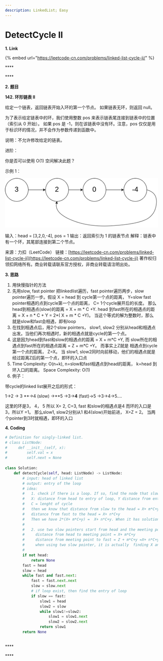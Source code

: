 ```yaml
---
description: LinkedList; Easy
---
```


# DetectCycle II

**1. Link**

{% embed url="https://leetcode-cn.com/problems/linked-list-cycle-ii/" %}

\*\*\*\*

\*\*\*\*

**2. 题目**

**142. 环形链表 II**

给定一个链表，返回链表开始入环的第一个节点。 如果链表无环，则返回 null。

为了表示给定链表中的环，我们使用整数 pos 来表示链表尾连接到链表中的位置（索引从 0 开始）。 如果 pos 是 -1，则在该链表中没有环。注意，pos 仅仅是用于标识环的情况，并不会作为参数传递到函数中。

说明：不允许修改给定的链表。

进阶：

你是否可以使用 O\(1\) 空间解决此题？

示例 1：

![](../../.gitbook/assets/image%20%289%29.png)

输入：head = \[3,2,0,-4\], pos = 1 输出：返回索引为 1 的链表节点 解释：链表中有一个环，其尾部连接到第二个节点。

来源：力扣（LeetCode） 链接：[https://leetcode-cn.com/problems/linked-list-cycle-ii](https://leetcode-cn.com/problems/linked-list-cycle-ii) 著作权归领扣网络所有。商业转载请联系官方授权，非商业转载请注明出处。



**3. 思路**

1.  用快慢指针的方法
2. 先用slow, fast pointer 把linkedlist遍历，fast pointer遍历两步，slow pointer遍历一步。假设 X = head 到 cycle第一个点的距离， Y=slow fast pointer相遇的点到cycle第一个点的距离，  C= 1个cycle展开后的长度。 那么 head到相遇点\(slow\)的距离 = X + m \* C +Y.   head 到fast所在的相遇点的距离 = X + n \* C + Y = 2\*\( X + m \* C +Y\)。 当这个等式的解为整数时，那么就是slow和fast会相遇，即有loop
3. 在找到相遇点后，用2个slow pointers， slow1, slow2 分别从head和相遇点出发。当他们再次相遇时，新的相遇点就是cycle的第一个点。
4. 这是因为head到fast和slow的相遇点的距离 = X + m\*C +Y,   而 slow所在的相遇点到fast所在的相遇点距离 = Z + m\*C +Y。 而事实上Z就是 相遇点到cycle第一个点的距离， Z=X。 当 slow1, slow2同时向前移动，他们的相遇点就是经过距离Z后的第一个点，即环的入口点
5. Time Complexity: O\(n+k\), n=slow和fast相遇点到head的距离， k=head 到环入口的距离。  Space Complexity: O\(1\)
6. 例子：

带cycle的linked list展开之后的形式：

1-&gt;2 -&gt; 3 **-&gt;4 \(slow\) -&gt;**5 -&gt;3-&gt;**4** \(fast\)-&gt;5 -&gt;3-&gt;4-&gt;5....

这里的环是3， 4， 5 所以 X= 2, C=3, fast 和slow的相遇点是4 而环的入口是3，所以Y =1。 那么slow1, slow2分别从1 和4\(slow\)开始前进， X=Z = 2。 当两个pointer到3时就相遇，即环的入口



**4. Coding**

```python
# Definition for singly-linked list.
# class ListNode:
#     def __init__(self, x):
#         self.val = x
#         self.next = None

class Solution:
    def detectCycle(self, head: ListNode) -> ListNode:
        # input: head of linked list
        # output: entry of the loop
        # idea:
        #   1. check if there is a loop. If so, find the node that slow pt meet fast pt
        #   X: distance from head to entry of loop, Y distance from entry of loop to meeting point
        #   C = lenght of cycle
        #   then we know that distance from slow to the head = X+ m*C+y
        #   distance from fast to the head = X+ n*C+y
        #   Then we have 2*(X+ m*C+y) =  X+ n*C+y. When it has solution, there is a loop
        #
        #   2. use two slow pointers start from head and the meeting point
        #     distance from head to meeting point = X+ m*C+y
        #     distance from meeting point to fast = Z + m*C+y =X+ n*C+y - ( X+ m*C+y) .  Z is the distance from meeting point to entry and Z = X
        #     when using two slow pointer, it is actually  finding X and Z
        #
        if not head:
            return None
        fast = head
        slow = head
        while fast and fast.next:
            fast = fast.next.next
            slow = slow.next
            # if loop exist, then find the entry of loop
            if slow == fast:
                slow1 = head
                slow2 = slow
                while slow1!=slow2:
                    slow1 = slow1.next
                    slow2 = slow2.next
                return slow1 
        return None  
            
```

\*\*\*\*

\*\*\*\*



